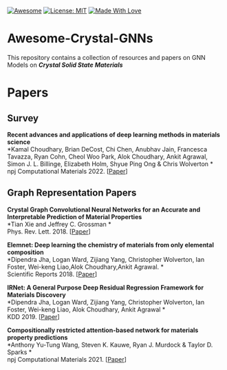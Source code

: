 [![Awesome](https://cdn.rawgit.com/sindresorhus/awesome/d7305f38d29fed78fa85652e3a63e154dd8e8829/media/badge.svg)](https://github.com/kdmsit/Awesome-Crystal-GNNs.git) 
[![License: MIT](https://img.shields.io/badge/License-MIT-green.svg)](https://opensource.org/licenses/MIT)
[![Made With Love](https://img.shields.io/badge/Made%20With-Love-red.svg)](https://github.com/chetanraj/awesome-github-badges)
# Awesome-Crystal-GNNs
This repository contains a collection of resources and papers on GNN Models on ***Crystal Solid State Materials***


# Papers

## Survey

**Recent advances and applications of deep learning methods in materials science** \
*Kamal Choudhary, Brian DeCost, Chi Chen, Anubhav Jain, Francesca Tavazza, Ryan Cohn, Cheol Woo Park, Alok Choudhary, Ankit Agrawal, Simon J. L. Billinge, Elizabeth Holm, Shyue Ping Ong & Chris Wolverton * \
npj Computational Materials  2022. [[Paper](https://www.nature.com/articles/s41524-022-00734-6)] 

## Graph Representation Papers

**Crystal Graph Convolutional Neural Networks for an Accurate and Interpretable Prediction of Material Properties** \
*Tian Xie and Jeffrey C. Grossman * \
Phys. Rev. Lett.  2018. [[Paper](https://www.nature.com/articles/s41524-022-00734-6)] 

**Elemnet: Deep learning the chemistry of materials from only elemental composition** \
*Dipendra Jha, Logan Ward, Zijiang Yang, Christopher Wolverton, Ian Foster, Wei-keng Liao,Alok Choudhary,Ankit Agrawal. * \
Scientific Reports  2018. [[Paper](https://www.nature.com/articles/s41598-018-35934-y)] 

**IRNet: A General Purpose Deep Residual Regression Framework for Materials Discovery** \
*Dipendra Jha, Logan Ward, Zijiang Yang, Christopher Wolverton, Ian Foster, Wei-keng Liao, Alok Choudhary, Ankit Agrawal * \
KDD 2019. [[Paper](https://arxiv.org/pdf/1907.03222.pdf)] 

**Compositionally restricted attention-based network for materials property predictions** \
*Anthony Yu-Tung Wang, Steven K. Kauwe, Ryan J. Murdock & Taylor D. Sparks * \
npj Computational Materials  2021. [[Paper](https://www.nature.com/articles/s41524-021-00545-1)] 


